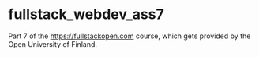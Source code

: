 # fullstack_webdev_ass7

Part 7 of the https://fullstackopen.com course, which gets provided by the Open University of Finland.
